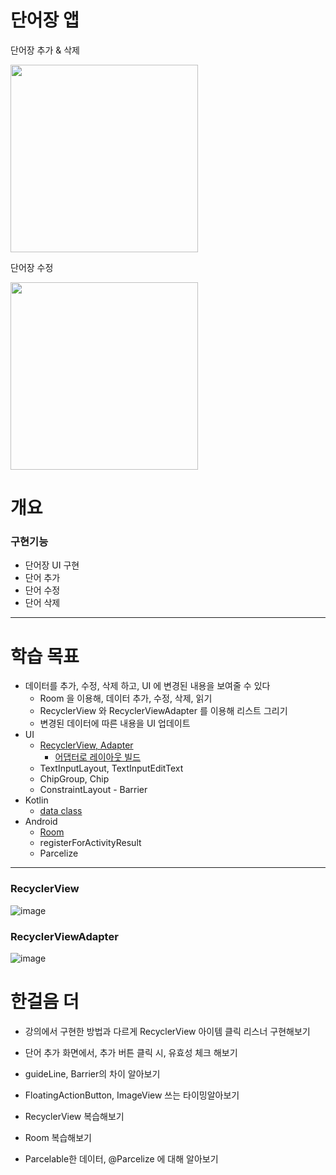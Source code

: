 # 단어장 앱

단어장 추가 & 삭제

<img src="https://github.com/Eddie-Pak/EX_VocabularyApp/assets/136288531/c1be65c6-09cb-48c1-a946-ea75eb63ae2f" width="300">

단어장 수정

<img src="https://github.com/Eddie-Pak/EX_VocabularyApp/assets/136288531/dca7c4d9-53df-49cd-a6c4-f0049f1cd0b1" width="300">

# 개요

### 구현기능

- 단어장 UI 구현
- 단어 추가
- 단어 수정
- 단어 삭제

---

# 학습 목표

- 데이터를 추가, 수정, 삭제 하고, UI 에 변경된 내용을 보여줄 수 있다
    - Room 을 이용해, 데이터 추가, 수정, 삭제, 읽기
    - RecyclerView 와 RecyclerViewAdapter 를 이용해 리스트 그리기
    - 변경된 데이터에 따른 내용을 UI 업데이트
- UI
    - [RecyclerView, Adapter](https://developer.android.com/guide/topics/ui/layout/recyclerview?hl=ko)
        - [어댑터로 레이아웃 빌드](https://developer.android.com/guide/topics/ui/declaring-layout?hl=ko#AdapterViews)
    - TextInputLayout, TextInputEditText
    - ChipGroup, Chip
    - ConstraintLayout - Barrier
- Kotlin
    - [data class](https://kotlinlang.org/docs/data-classes.html)
- Android
    - [Room](https://developer.android.com/training/data-storage/room?hl=ko)
    - registerForActivityResult
    - Parcelize
    
---

### RecyclerView
![image](https://user-images.githubusercontent.com/24618293/198893552-43289ea1-f225-4cf0-9758-d2674e26926d.png)

### RecyclerViewAdapter
![image](https://user-images.githubusercontent.com/24618293/198893559-5277ea32-7f67-4663-8d2d-522d93733162.png)

# 한걸음 더 
- 강의에서 구현한 방법과 다르게 RecyclerView 아이템 클릭 리스너 구현해보기
- 단어 추가 화면에서, 추가 버튼 클릭 시, 유효성 체크 해보기

- guideLine, Barrier의 차이 알아보기
- FloatingActionButton, ImageView 쓰는 타이밍알아보기
- RecyclerView 복습해보기
- Room 복습해보기
- Parcelable한 데이터, @Parcelize 에 대해 알아보기
  
